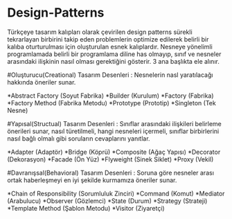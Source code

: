 
# Design-Patterns
Türkçeye tasarım kalıpları olarak çevirilen design patterns sürekli tekrarlayan birbirini takip eden problemlerin optimize edilerek belirli bir kalıba oturturulması için oluşturulan esnek kalıplardır.
Nesneye yönelimli programlamada belirli bir programlama diline has olmayıp, sınıf ve nesneler arasındaki ilişkinin nasıl olması gerektiğini gösterir.
3 ana başlıkta ele alınır.

#Oluşturucu(Creational) Tasarım Desenleri :
Nesnelerin nasl yaratılacağı hakkında öneriler sunar.

*Abstract Factory (Soyut Fabrika)
*Builder (Kurulum)
*Factory (Fabrika)
*Factory Method (Fabrika Metodu)
*Prototype (Prototip)
*Singleton (Tek Nesne)

#Yapısal(Structual) Tasarım Desenleri :
Sınıflar arasındaki ilişkileri belirleme önerileri sunar, nasıl türetilmeli, hangi nesneleri içermeli, sınıflar birbirlerini nasıl bağlı olmalı gibi soruların cevaplarını yanıtlar.

*Adapter (Adaptör)
*Bridge (Köprü)
*Composite (Ağaç Yapısı)
*Decorator (Dekorasyon)
*Facade (Ön Yüz)
*Flyweight (Sinek Siklet)
*Proxy (Vekil)

#Davranışsal(Behavioral) Tasarım Desenleri : 
Soruna göre nesneler arası ortak haberleşmeyi en iyi şekilde kurmamıza öneriler sunar.

*Chain of Responsibility (Sorumluluk Zinciri)
*Command (Komut)
*Mediator (Arabulucu)
*Observer (Gözlemci)
*State (Durum)
*Strategy (Strateji)
*Template Method (Şablon Metodu)
*Visitor (Ziyaretçi)


